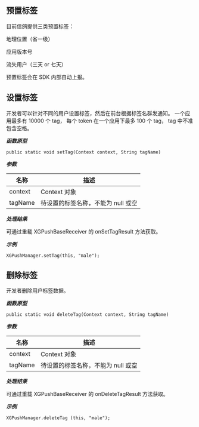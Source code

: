 ## 预置标签

目前信鸽提供三类预置标签：

地理位置（省一级）

应用版本号

流失用户（三天 or 七天）

预置标签会在 SDK 内部自动上报。

## 设置标签

开发者可以针对不同的用户设置标签，然后在前台根据标签名群发通知。 一个应用最多有 10000 个 tag， 每个 token 在一个应用下最多 100 个 tag， tag 中不准包含空格。

***函数原型***

```
public static void setTag(Context context, String tagName)
```

***参数***

|名称|描述|
|-|-|
|context|Context 对象|
|tagName|待设置的标签名称，不能为 null 或空|

***处理结果***

可通过重载 XGPushBaseReceiver 的 onSetTagResult 方法获取。

***示例***

```
XGPushManager.setTag(this, "male");
```

## 删除标签

开发者删除用户标签数据。

***函数原型***

```
public static void deleteTag(Context context, String tagName)
```

***参数***

|名称|描述|
|-|-|
|context|Context 对象|
|tagName|待设置的标签名称，不能为 null 或空|

***处理结果***

可通过重载 XGPushBaseReceiver 的 onDeleteTagResult 方法获取。

***示例***

```
XGPushManager.deleteTag (this, "male");
```

